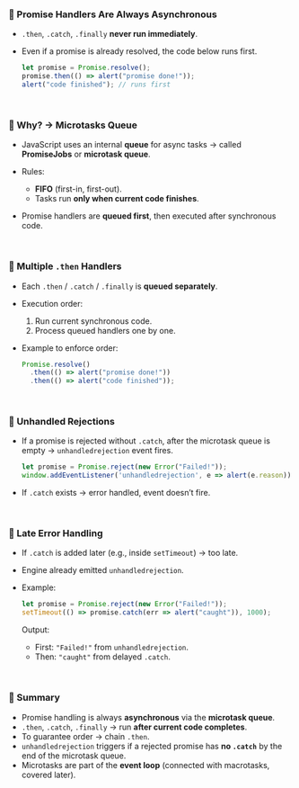 

### 🔹 Promise Handlers Are Always Asynchronous

* `.then`, `.catch`, `.finally` **never run immediately**.
* Even if a promise is already resolved, the code below runs first.

  ```js
  let promise = Promise.resolve();
  promise.then(() => alert("promise done!"));
  alert("code finished"); // runs first
  ```

<br>

### 🔹 Why? → Microtasks Queue

* JavaScript uses an internal **queue** for async tasks → called **PromiseJobs** or **microtask queue**.
* Rules:

  * **FIFO** (first-in, first-out).
  * Tasks run **only when current code finishes**.
* Promise handlers are **queued first**, then executed after synchronous code.

<br>

### 🔹 Multiple `.then` Handlers

* Each `.then` / `.catch` / `.finally` is **queued separately**.
* Execution order:

  1. Run current synchronous code.
  2. Process queued handlers one by one.
* Example to enforce order:

  ```js
  Promise.resolve()
    .then(() => alert("promise done!"))
    .then(() => alert("code finished"));
  ```

<br>

### 🔹 Unhandled Rejections

* If a promise is rejected without `.catch`, after the microtask queue is empty → `unhandledrejection` event fires.

  ```js
  let promise = Promise.reject(new Error("Failed!"));
  window.addEventListener('unhandledrejection', e => alert(e.reason));
  ```
* If `.catch` exists → error handled, event doesn’t fire.

<br>

### 🔹 Late Error Handling

* If `.catch` is added later (e.g., inside `setTimeout`) → too late.
* Engine already emitted `unhandledrejection`.
* Example:

  ```js
  let promise = Promise.reject(new Error("Failed!"));
  setTimeout(() => promise.catch(err => alert("caught")), 1000);
  ```

  Output:

  * First: `"Failed!"` from `unhandledrejection`.
  * Then: `"caught"` from delayed `.catch`.

<br>

### 🔹 Summary

* Promise handling is always **asynchronous** via the **microtask queue**.
* `.then`, `.catch`, `.finally` → run **after current code completes**.
* To guarantee order → chain `.then`.
* `unhandledrejection` triggers if a rejected promise has **no `.catch`** by the end of the microtask queue.
* Microtasks are part of the **event loop** (connected with macrotasks, covered later).
